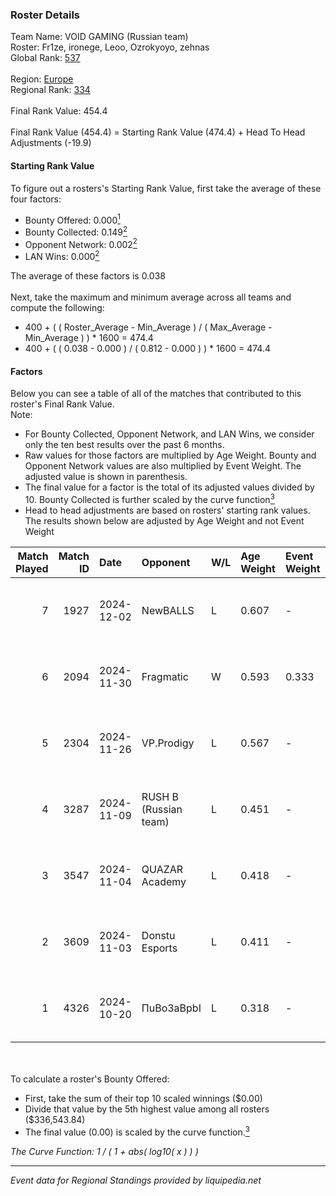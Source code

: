 ### Roster Details<br />
Team Name: VOID GAMING (Russian team)<br />
Roster: Fr1ze, ironege, Leoo, Ozrokyoyo, zehnas<br />
Global Rank: [537](../../standings_global_2025_03_01.md)<br />
<br />
Region: [Europe]( ../../standings_europe_2025_03_01.md)<br />
Regional Rank: [334]( ../../standings_europe_2025_03_01.md)<br />
<br />
Final Rank Value:  454.4<br />
<br />
Final Rank Value (454.4) = Starting Rank Value (474.4) + Head To Head Adjustments (-19.9)<br />

#### Starting Rank Value<br />
To figure out a rosters's Starting Rank Value, first take the average of these four factors:<br />
- Bounty Offered: 0.000[<sup>1</sup>](#table2)
- Bounty Collected: 0.149[<sup>2</sup>](#table1)
- Opponent Network: 0.002[<sup>2</sup>](#table1)
- LAN Wins: 0.000[<sup>2</sup>](#table1)

The average of these factors is 0.038<br />
<br />
Next, take the maximum and minimum average across all teams and compute the following:<br />
- 400 + ( ( Roster_Average - Min_Average ) / ( Max_Average - Min_Average ) ) * 1600 = 474.4
- 400 + ( ( 0.038 - 0.000 ) / ( 0.812 - 0.000 ) ) * 1600 = 474.4


#### Factors<br />
Below you can see a table of all of the matches that contributed to this roster's Final Rank Value.<br />
Note:<br />

- For Bounty Collected, Opponent Network, and LAN Wins, we consider only the ten best results over the past 6 months.
- Raw values for those factors are multiplied by Age Weight. Bounty and Opponent Network values are also multiplied by Event Weight. The adjusted value is shown in parenthesis.
- The final value for a factor is the total of its adjusted values divided by 10. Bounty Collected is further scaled by the curve function[<sup>3</sup>](#curveFunction)
- Head to head adjustments are based on rosters' starting rank values. The results shown below are adjusted by Age Weight and not Event Weight
<span id="table1"></span><br />


| Match Played | Match ID | Date       | Opponent              | W/L | Age Weight | Event Weight | Bounty Collected | Opponent Network | LAN Wins  | H2H Adj. | Roster                                  |
| -: | -: | :- | :- | :- | :- | :- | :- | :- | :- | -: | :- |
|            7 |     1927 | 2024-12-02 | NewBALLS              | L   | 0.607      | -            | -                | -                | -         |    -5.05 | Fr1ze, ironege, Leoo, Ozrokyoyo, zehnas |
|            6 |     2094 | 2024-11-30 | Fragmatic             | W   | 0.593      | 0.333        | 0.000 (0.000)    | 0.076 (0.015)    | 0 (0.000) |    11.91 | Fr1ze, ironege, Leoo, Ozrokyoyo, zehnas |
|            5 |     2304 | 2024-11-26 | VP.Prodigy            | L   | 0.567      | -            | -                | -                | -         |    -6.10 | Fr1ze, ironege, Leoo, Ozrokyoyo, zehnas |
|            4 |     3287 | 2024-11-09 | RUSH B (Russian team) | L   | 0.451      | -            | -                | -                | -         |    -0.99 | Fr1ze, ironege, Leoo, Ozrokyoyo, zehnas |
|            3 |     3547 | 2024-11-04 | QUAZAR Academy        | L   | 0.418      | -            | -                | -                | -         |    -7.66 | Fr1ze, ironege, Leoo, Ozrokyoyo, zehnas |
|            2 |     3609 | 2024-11-03 | Donstu Esports        | L   | 0.411      | -            | -                | -                | -         |    -6.06 | Fr1ze, ironege, Leoo, Ozrokyoyo, zehnas |
|            1 |     4326 | 2024-10-20 | ПuBo3aBpbI            | L   | 0.318      | -            | -                | -                | -         |    -6.01 | Fr1ze, ironege, Leoo, Ozrokyoyo, zehnas |

<br />
<span id="table2"></span><br />
To calculate a roster's Bounty Offered:<br />

- First, take the sum of their top 10 scaled winnings ($0.00)
- Divide that value by the 5th highest value among all rosters ($336,543.84)
- The final value (0.00) is scaled by the curve function.[<sup>3</sup>](#curveFunction)

<span id="curveFunction"></span>_The Curve Function: 1 / ( 1 + abs( log10( x ) ) )_<br />

---
_Event data for Regional Standings provided by liquipedia.net_<br />
